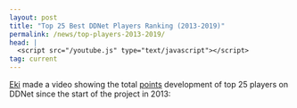 ```yaml
---
layout: post
title: "Top 25 Best DDNet Players Ranking (2013-2019)"
permalink: /news/top-players-2013-2019/
head: |
  <script src="/youtube.js" type="text/javascript"></script>
tag: current
---
```


[Eki](/players/Eki/) made a video showing the total [points](https://ddnet.tw/ranks/) development of top 25 players on DDNet since the start of the project in 2013:

<div class="startvideo"><div class="video-container">
  <div class="ytplayer" data-id="W97eWhVEjTA"></div>
</div></div>
<br>
